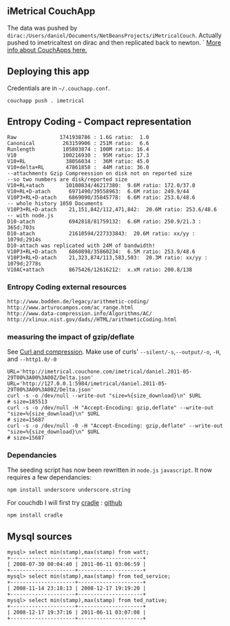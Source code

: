 ## iMetrical CouchApp

The data was pushed by `dirac:/Users/daniel/Documents/NetBeansProjects/iMetricalCouch`.
Actually pushed to imetricaltest on dirac and then replicated back to newton.
`
[More info about CouchApps here.](http://couchapp.org)

## Deploying this app
Credentials are in `~/.couchapp.conf`.

    couchapp push . imetrical

## Entropy Coding - Compact representation
    Raw              1741938786 : 1.6G ratio:  1.0
    Canonical         263159906 : 251M ratio:  6.6
    Runlength         105803874 : 100M ratio: 16.4
    V10               100216930 :  95M ratio: 17.3
    V10+RL             38056034 :  36M ratio: 45.0
    V10+delta+RL       47861858 :  44M ratio: 36.0
    --attachments Gzip Compreession on disk not on reported size
    --so two numbers are disk/reported size
    V10+RL+atach       10100834/46217380:  9.6M ratio: 172.0/37.0
    V10+RL+D-atach      6971490/39558963:  6.6M ratio: 249.9/44
    V10P3+RL+D-atach    6869090/35845778:  6.6M ratio: 253.6/48.6
    -- whole history 1050 Documents 
    V10P3+RL+D-atach    21,151,842/112,471,842:  20.6M ratio: 253.6/48.6
    -- with node.js
    D10-atach           6942818/81759132:  6.6M ratio: 250.9/21.3 : 365d;703s
    D10-atach           21610594/227333843:  20.6M ratio: xx/yy : 1079d;2914s   
    D10-attach was replicated with 24M of bandwidth! 
    V10P3+RL+D-atach    6860898/35860234:  6.5M ratio: 253.9/48.6
    V10P3+RL+D-atach    21,323,874/113,583,503:  20.3M ratio: xx/yy : 1079d;2778s
    V10AC+attach        8675426/12616212:  x.xM ratio: 200.8/138

###  Entropy Coding external resources

    http://www.bodden.de/legacy/arithmetic-coding/
    http://www.arturocampos.com/ac_range.html
    http://www.data-compression.info/Algorithms/AC/
    http://xlinux.nist.gov/dads//HTML/arithmeticCoding.html

### measuring the impact of gzip/deflate
See [Curl and compression](http://dev.nuclearrooster.com/2009/11/08/checking-gzipdeflate-server-responses-with-curl/).
Make use of curls' `--silent/-s`,`--output/-o`, `-H`, and `--http1.0/-0`

    URL='http://imetrical.couchone.com/imetrical/daniel.2011-05-29T00%3A00%3A00Z/Delta.json'
    URL='http://127.0.0.1:5984/imetrical/daniel.2011-05-29T00%3A00%3A00Z/Delta.json'
    curl -s -o /dev/null --write-out "size=%{size_download}\n" $URL
    # size=185513
    curl -s -o /dev/null -H "Accept-Encoding: gzip,deflate" --write-out "size=%{size_download}\n" $URL
    # size=15687
    curl -s -o /dev/null -0 -H "Accept-Encoding: gzip,deflate" --write-out "size=%{size_download}\n" $URL
    # size=15687
    
### Dependancies
The seeding script has now been rewritten in `node.js` `javascript`.
It now requires a few dependancies:

    npm install underscore underscore.string

For couchdb I will first try [cradle](http://cloudhead.io/cradle) : [github](https://github.com/cloudhead/cradle)

    npm install cradle
    
## Mysql sources

    mysql> select min(stamp),max(stamp) from watt;
    +---------------------+---------------------+
    | 2008-07-30 00:04:40 | 2011-06-11 03:06:59 |
    +---------------------+---------------------+
    mysql> select min(stamp),max(stamp) from ted_service;
    +---------------------+---------------------+
    | 2008-11-14 23:18:13 | 2008-12-17 19:19:20 |
    +---------------------+---------------------+
    mysql> select min(stamp),max(stamp) from ted_native;
    +---------------------+---------------------+
    | 2008-12-17 19:37:16 | 2011-06-11 03:07:08 |
    +---------------------+---------------------+
